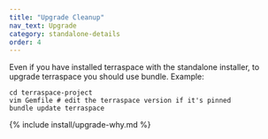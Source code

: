 ```yaml
---
title: "Upgrade Cleanup"
nav_text: Upgrade
category: standalone-details
order: 4
---
```


Even if you have installed terraspace with the standalone installer, to upgrade terraspace you should use bundle. Example:

    cd terraspace-project
    vim Gemfile # edit the terraspace version if it's pinned
    bundle update terraspace

{% include install/upgrade-why.md %}
